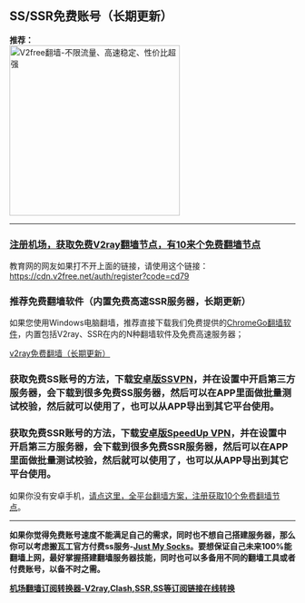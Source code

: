 ## SS/SSR免费账号（长期更新）

<b>推荐：</b><br>
<a href="https://github.com/bannedbook/fanqiang/wiki/V2ray%E6%9C%BA%E5%9C%BA"><img src="https://raw.githubusercontent.com/bannedbook/fanqiang/master/v2ss/images/v2free.jpg" height="300" alt="V2free翻墙-不限流量、高速稳定、性价比超强"></a>

***

### [注册机场，获取免费V2ray翻墙节点，有10来个免费翻墙节点](https://w1.ddnsgo.xyz/auth/register?code=cd79)

教育网的网友如果打不开上面的链接，请使用这个链接：
https://cdn.v2free.net/auth/register?code=cd79  


### 推荐免费翻墙软件（内置免费高速SSR服务器，长期更新）

如果您使用Windows电脑翻墙，推荐直接下载我们免费提供的[ChromeGo翻墙软件](https://github.com/bannedbook/fanqiang/wiki/Chrome%E4%B8%80%E9%94%AE%E7%BF%BB%E5%A2%99%E5%8C%85)，内置包括V2ray、SSR在内的N种翻墙软件及免费高速服务器；

[v2ray免费翻墙（长期更新）](https://github.com/bannedbook/fanqiang/wiki/v2ray%E5%85%8D%E8%B4%B9%E8%B4%A6%E5%8F%B7)

### 获取免费SS账号的方法，下载[安卓版SSVPN](https://github.com/bannedbook/fanqiang/wiki/%E5%AE%89%E5%8D%93%E7%BF%BB%E5%A2%99%E8%BD%AF%E4%BB%B6#ssvpn)，并在设置中开启第三方服务器，会下载到很多免费SS服务器，然后可以在APP里面做批量测试校验，然后就可以使用了，也可以从APP导出到其它平台使用。

### 获取免费SSR账号的方法，下载[安卓版SpeedUp VPN](https://github.com/bannedbook/fanqiang/wiki/%E5%AE%89%E5%8D%93%E7%BF%BB%E5%A2%99%E8%BD%AF%E4%BB%B6#ssrvpn)，并在设置中开启第三方服务器，会下载到很多免费SSR服务器，然后可以在APP里面做批量测试校验，然后就可以使用了，也可以从APP导出到其它平台使用。

如果你没有安卓手机，[请点这里，全平台翻墙方案，注册获取10个免费翻墙节点](https://github.com/bannedbook/fanqiang/wiki/V2ray%E6%9C%BA%E5%9C%BA)。

***

**如果你觉得免费账号速度不能满足自己的需求，同时也不想自己搭建服务器，那么你可以考虑搬瓦工官方付费ss服务-[Just My Socks](https://github.com/killgcd/justmysocks/blob/master/README.md)。要想保证自己未来100%能翻墙上网，最好掌握搭建翻墙服务器技能，同时也可以多备用不同的翻墙工具或者付费账号，以备不时之需。**

**<a href="https://subconverter.speedupvpn.com/">机场翻墙订阅转换器-V2ray,Clash,SSR,SS等订阅链接在线转换</a>**


